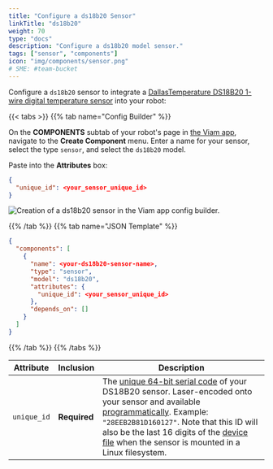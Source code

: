 ```yaml
---
title: "Configure a ds18b20 Sensor"
linkTitle: "ds18b20"
weight: 70
type: "docs"
description: "Configure a ds18b20 model sensor."
tags: ["sensor", "components"]
icon: "img/components/sensor.png"
# SME: #team-bucket
---
```


Configure a `ds18b20` sensor to integrate a [DallasTemperature DS18B20 1-wire digital temperature sensor](https://www.adafruit.com/product/381) into your robot:

{{< tabs >}}
{{% tab name="Config Builder" %}}

On the **COMPONENTS** subtab of your robot's page in [the Viam app](https://app.viam.com), navigate to the **Create Component** menu.
Enter a name for your sensor, select the type `sensor`, and select the `ds18b20` model.

Paste into the **Attributes** box:

``` json
{
  "unique_id": <your_sensor_unique_id>
}
```

![Creation of a ds18b20 sensor in the Viam app config builder.](../img/ds18b20-sensor-ui-config.png)

{{% /tab %}}
{{% tab name="JSON Template" %}}

```json {class="line-numbers linkable-line-numbers"}
{
  "components": [
    {
      "name": <your-ds18b20-sensor-name>,
      "type": "sensor",
      "model": "ds18b20",
      "attributes": {
        "unique_id": <your_sensor_unique_id>
      },
      "depends_on": []
    }
  ]
}
```

{{% /tab %}}
{{% /tabs %}}

| Attribute | Inclusion | Description |
| ----------- | -------------- | --------------  |
| `unique_id`  | **Required** | The [unique 64-bit serial code](https://www.analog.com/media/en/technical-documentation/data-sheets/ds18b20.pdf) of your DS18B20 sensor. Laser-encoded onto your sensor and available [programmatically](https://github.com/milesburton/Arduino-Temperature-Control-Library). Example: `"28EEB2B81D160127"`. Note that this ID will also be the last 16 digits of the [device file](https://en.wikipedia.org/wiki/Device_file) when the sensor is mounted in a Linux filesystem.  |
